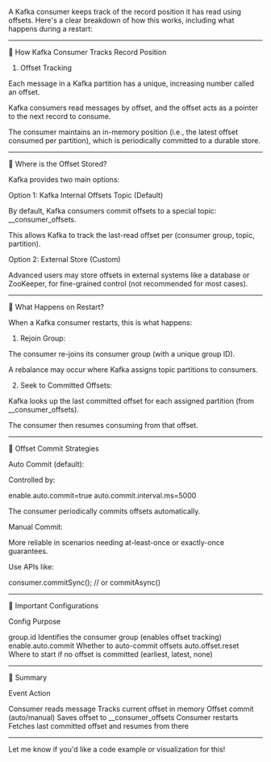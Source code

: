 A Kafka consumer keeps track of the record position it has read using offsets. Here's a clear breakdown of how this works, including what happens during a restart:


---

🔹 How Kafka Consumer Tracks Record Position

1. Offset Tracking

Each message in a Kafka partition has a unique, increasing number called an offset.

Kafka consumers read messages by offset, and the offset acts as a pointer to the next record to consume.

The consumer maintains an in-memory position (i.e., the latest offset consumed per partition), which is periodically committed to a durable store.



---

🔹 Where is the Offset Stored?

Kafka provides two main options:

Option 1: Kafka Internal Offsets Topic (Default)

By default, Kafka consumers commit offsets to a special topic: __consumer_offsets.

This allows Kafka to track the last-read offset per (consumer group, topic, partition).


Option 2: External Store (Custom)

Advanced users may store offsets in external systems like a database or ZooKeeper, for fine-grained control (not recommended for most cases).



---

🔄 What Happens on Restart?

When a Kafka consumer restarts, this is what happens:

1. Rejoin Group:

The consumer re-joins its consumer group (with a unique group ID).

A rebalance may occur where Kafka assigns topic partitions to consumers.



2. Seek to Committed Offsets:

Kafka looks up the last committed offset for each assigned partition (from __consumer_offsets).

The consumer then resumes consuming from that offset.





---

🔧 Offset Commit Strategies

Auto Commit (default):

Controlled by:

enable.auto.commit=true
auto.commit.interval.ms=5000

The consumer periodically commits offsets automatically.


Manual Commit:

More reliable in scenarios needing at-least-once or exactly-once guarantees.

Use APIs like:

consumer.commitSync(); // or commitAsync()



---

📌 Important Configurations

Config	Purpose

group.id	Identifies the consumer group (enables offset tracking)
enable.auto.commit	Whether to auto-commit offsets
auto.offset.reset	Where to start if no offset is committed (earliest, latest, none)



---

🧠 Summary

Event	Action

Consumer reads message	Tracks current offset in memory
Offset commit (auto/manual)	Saves offset to __consumer_offsets
Consumer restarts	Fetches last committed offset and resumes from there



---

Let me know if you'd like a code example or visualization for this!

